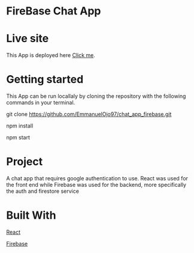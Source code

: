 # FireBase Chat App

# Live site
This App is deployed here [Click me](https://sharp-elion-656b98.netlify.app/).

# Getting started
This App can be run locallaly by cloning the repository with the following commands in your terminal.

 git clone https://github.com/EmmanuelOjo97/chat_app_firebase.git
 
 npm install
 
 npm start
 
 # Project
A chat app that requires google authentication to use. React was used for the front end while Firebase was used for the backend, more specifically the auth and firestore service
 
 
 # Built With 
 [React](https://reactjs.org/)
 
 [Firebase](https://firebase.google.com/)
 


